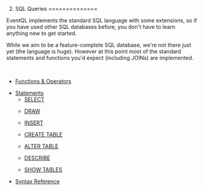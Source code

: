 2. SQL Queries
==============

EventQL implements the standard SQL language with some extensions, so if you
have used other SQL databases before, you don't have to learn anything new to
get started.

While we aim to be a feature-complete SQL database, we're not there just yet
(the language is huge). However at this point most of the standard statements
and functions you'd expect (including JOINs) are implemented.

<br />
<ul class="toc">
<li>
<a href="/documentation/queries/sql/functions-and-operators">Functions &amp; Operators</a><p></p>

<p></p></li><p></p>

<p></p><li>
<a href="/documentation/queries/sql/statements">Statements</a>
<ul>
<li>
<a href="/documentation/queries/sql/statements/select">SELECT</a><p></p>

<p></p></li><p></p>

<p></p><li>
<a href="/documentation/queries/sql/chartsql">DRAW</a><p></p>

<p></p></li><p></p>

<p></p><li>
<a href="/documentation/queries/sql/statements/insert">INSERT</a><p></p>

<p></p></li><p></p>

<p></p><li>
<a href="/documentation/queries/sql/statements/create-table">CREATE TABLE</a><p></p>

<p></p></li><p></p>

<p></p><li>
<a href="/documentation/queries/sql/statements/alter-table">ALTER TABLE</a><p></p>

<p></p></li><p></p>

<p></p><li>
<a href="/documentation/queries/sql/statements/describe">DESCRIBE</a><p></p>

<p></p></li><p></p>

<p></p><li>
<a href="/documentation/queries/sql/statements/show-tables">SHOW TABLES</a><p></p>

<p></p></li>
</ul>
</li><p></p>

<p></p><li>
<a href="/documentation/queries/sql/syntax-reference">Syntax Reference</a><p></p>

<p></p></li>
</ul>




